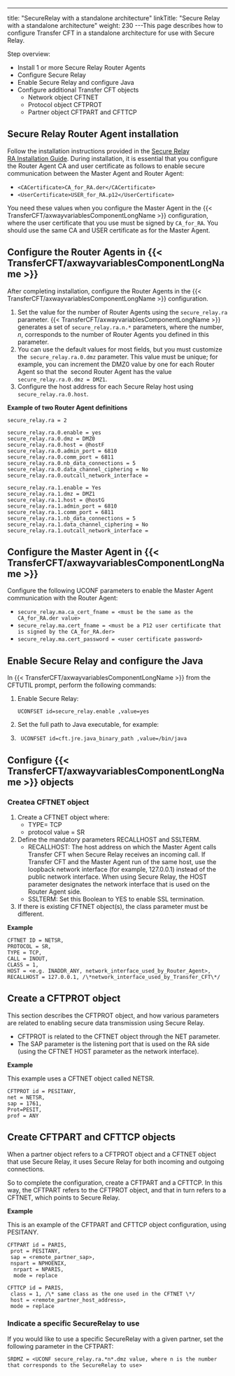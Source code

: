 ---
title: "SecureRelay with a standalone architecture"
linkTitle: "Secure Relay with a standalone architecture"
weight: 230
---This page describes how to configure Transfer CFT in a standalone architecture for use with Secure Relay.

Step overview:

* Install 1 or more Secure Relay Router Agents
* Configure Secure Relay
* Enable Secure Relay and configure Java
* Configure additional Transfer CFT objects
    *   Network object CFTNET
    *   Protocol object CFTPROT
    *   Partner object CFTPART and CFTTCP

## Secure Relay Router Agent installation

Follow the installation instructions provided in the [Secure Relay RA Installation Guide](https://docs.axway.com/bundle/SecureRelay_271_InstallationGuide_allOS_en_PDF/resource/SecureRelayRA_InstallationGuide_allOS_en_PDF.pdf). During installation, it is essential that you configure the Router Agent CA and user certificate as follows to enable secure communication between the Master Agent and Router Agent:

* `<CACertificate>CA_for_RA.der</CACertificate>`
* `<UserCertificate>USER_for_RA.p12</UserCertificate>`

You need these values when you configure the Master Agent in the {{< TransferCFT/axwayvariablesComponentLongName  >}} configuration, where the user certificate that you use must be signed by `CA_for_RA`. You should use the same CA and USER certificate as for the Master Agent.

## Configure the Router Agents in {{< TransferCFT/axwayvariablesComponentLongName  >}}

After completing installation, configure the Router Agents in the {{< TransferCFT/axwayvariablesComponentLongName  >}} configuration.

1. Set the value for the number of Router Agents using the `secure_relay.ra` parameter. {{< TransferCFT/axwayvariablesComponentLongName >}} generates a set of `secure_relay.ra.n.*` parameters, where the number, *n*, corresponds to the number of Router Agents you defined in this parameter.
1. You can use the default values for most fields, but you must customize the` secure_relay.ra.0.dmz` parameter. This value must be unique; for example, you can increment the DMZ0 value by one for each Router Agent so that the  second Router Agent has the value` secure_relay.ra.0.dmz = DMZ1`.
1. Configure the host address for each Secure Relay host using `secure_relay.ra.0.host`.

****Example of two Router Agent definitions****

```
secure_relay.ra = 2
 
secure_relay.ra.0.enable = yes
secure_relay.ra.0.dmz = DMZ0
secure_relay.ra.0.host = @hostF
secure_relay.ra.0.admin_port = 6810
secure_relay.ra.0.comm_port = 6811
secure_relay.ra.0.nb_data_connections = 5
secure_relay.ra.0.data_channel_ciphering = No
secure_relay.ra.0.outcall_network_interface =
 
secure_relay.ra.1.enable = Yes
secure_relay.ra.1.dmz = DMZ1
secure_relay.ra.1.host = @hostG
secure_relay.ra.1.admin_port = 6810
secure_relay.ra.1.comm_port = 6811
secure_relay.ra.1.nb_data_connections = 5
secure_relay.ra.1.data_channel_ciphering = No
secure_relay.ra.1.outcall_network_interface =
```

## Configure the Master Agent in {{< TransferCFT/axwayvariablesComponentLongName  >}}

Configure the following UCONF parameters to enable the Master Agent communication with the Router Agent:

* `secure_relay.ma.ca_cert_fname = <must be the same as the CA_for_RA.der value>`
* `secure_relay.ma.cert_fname = <must be a P12 user certificate that is signed by the CA_for_RA.der>`
* `secure_relay.ma.cert_password = <user certificate password>`

## Enable Secure Relay and configure the Java

In {{< TransferCFT/axwayvariablesComponentLongName  >}} from the CFTUTIL prompt, perform the following commands:

1. Enable Secure Relay:  
    ```
    UCONFSET id=secure_relay.enable ,value=yes
    ```
1. Set the full path to Java executable, for example:  
1. ```
    UCONFSET id=cft.jre.java_binary_path ,value=/bin/java
    ```

## Configure {{< TransferCFT/axwayvariablesComponentLongName  >}} objects

### Createa CFTNET object

1. Create a CFTNET object where:
    *   TYPE= TCP
    *   protocol value = SR
1. Define the mandatory parameters RECALLHOST and SSLTERM.
    *   RECALLHOST: The host address on which the Master Agent calls Transfer CFT when Secure Relay receives an incoming call. If Transfer CFT and the Master Agent run of the same host, use the loopback network interface (for example, 127.0.0.1) instead of the public network interface. When using Secure Relay, the HOST parameter designates the network interface that is used on the Router Agent side.
    *   SSLTERM: Set this Boolean to YES to enable SSL termination.
1. If there is existing CFTNET object(s), the class parameter must be different.

****Example****

```
CFTNET ID = NETSR,
PROTOCOL = SR,
TYPE = TCP,
CALL = INOUT,
CLASS = 1,
HOST = <e.g. INADDR_ANY, network_interface_used_by_Router_Agent>,
RECALLHOST = 127.0.0.1, /\*network_interface_used_by_Transfer_CFT\*/
```

## Create a CFTPROT object

This section describes the CFTPROT object, and how various parameters are related to enabling secure data transmission using Secure Relay.

* CFTPROT is related to the CFTNET object through the NET parameter.
* The SAP parameter is the listening port that is used on the RA side (using the CFTNET HOST parameter as the network interface).

****Example****

This example uses a CFTNET object called NETSR.

```
CFTPROT id = PESITANY,
net = NETSR,
sap = 1761,
Prot=PESIT,
prof = ANY
```

## Create CFTPART and CFTTCP objects

When a partner object refers to a CFTPROT object and a CFTNET object that use Secure Relay, it uses Secure Relay for both incoming and outgoing connections.

So to complete the configuration, create a CFTPART and a CFTTCP. In this way, the CFTPART refers to the CFTPROT object, and that in turn refers to a CFTNET, which points to Secure Relay.

****Example****

This is an example of the CFTPART and CFTTCP object configuration, using PESITANY.

```
CFTPART id = PARIS,
 prot = PESITANY,
 sap = <remote_partner_sap>,
 nspart = NPHOENIX,
  nrpart = NPARIS,
  mode = replace
 
CFTTCP id = PARIS,
 class = 1, /\* same class as the one used in the CFTNET \*/
 host = <remote_partner_host_address>,
 mode = replace
```

### Indicate a specific SecureRelay to use

If you would like to use a specific SecureRelay with a given partner, set the following parameter in the CFTPART:

```
SRDMZ = <UCONF secure_relay.ra.*n*.dmz value, where n is the number that corresponds to the SecureRelay to use>
```
